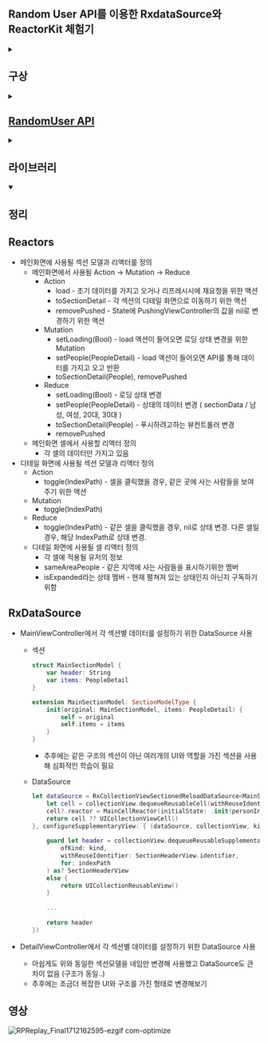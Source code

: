 ## Random User API를 이용한 RxdataSource와 ReactorKit 체험기

<details>
  <summary><h2>구상</h2></summary>
  
## 첫 화면
<img src="https://github.com/9oHigh/usket.RandomUser/assets/53691249/68502235-eedd-46e4-beeb-b3b80247bd1e" width="300" height="300">

- 최상위의 타이틀 ( 내비게이션 타이틀 )
- 남성 섹션
- 여성 섹션
- 20대 섹션
- 30대 섹션

## 디테일 화면
<img src="https://github.com/9oHigh/usket.RandomUser/assets/53691249/f7e4d031-108c-4631-8587-e08ca004d767" width="300" height="300">

- 각각(여성, 남성...)의 데이터 조회
- 셀 클릭시 같은 동네 사람인 경우, 화면에 표시해주기
</details>

<details>
  <summary><h2><a href="https://randomuser.me/">RandomUser API</a></h2></summary>

- 다음과 같은 데이터를 받을 수 있음
    - JSON
        
        ```json
        {
          "results": [
            {
              "gender": "female",
              "name": {
                "title": "Miss",
                "first": "Jennie",
                "last": "Nichols"
              },
              "location": {
                "street": {
                  "number": 8929,
                  "name": "Valwood Pkwy",
                },
                "city": "Billings",
                "state": "Michigan",
                "country": "United States",
                "postcode": "63104",
                "coordinates": {
                  "latitude": "-69.8246",
                  "longitude": "134.8719"
                },
                "timezone": {
                  "offset": "+9:30",
                  "description": "Adelaide, Darwin"
                }
              },
              "email": "jennie.nichols@example.com",
              "login": {
                "uuid": "7a0eed16-9430-4d68-901f-c0d4c1c3bf00",
                "username": "yellowpeacock117",
                "password": "addison",
                "salt": "sld1yGtd",
                "md5": "ab54ac4c0be9480ae8fa5e9e2a5196a3",
                "sha1": "edcf2ce613cbdea349133c52dc2f3b83168dc51b",
                "sha256": "48df5229235ada28389b91e60a935e4f9b73eb4bdb855ef9258a1751f10bdc5d"
              },
              "dob": {
                "date": "1992-03-08T15:13:16.688Z",
                "age": 30
              },
              "registered": {
                "date": "2007-07-09T05:51:59.390Z",
                "age": 14
              },
              "phone": "(272) 790-0888",
              "cell": "(489) 330-2385",
              "id": {
                "name": "SSN",
                "value": "405-88-3636"
              },
              "picture": {
                "large": "https://randomuser.me/api/portraits/men/75.jpg",
                "medium": "https://randomuser.me/api/portraits/med/men/75.jpg",
                "thumbnail": "https://randomuser.me/api/portraits/thumb/men/75.jpg"
              },
              "nat": "US"
            }
          ],
          "info": {
            "seed": "56d27f4a53bd5441",
            "results": 1,
            "page": 1,
            "version": "1.4"
          }
        }
        ```
        
    
- 하나의 데이터가 아니라 원하는 개수 만큼의 데이터를 받아올 수 있음
    ![스크린샷 2023-10-13 오후 9 42 49](https://github.com/9oHigh/usket.RandomUser/assets/53691249/96929b40-2c3d-42b5-bc2d-5e7e3961b967)
    
- 성별을 특정할 수 있음 -  성별을 특정할 시 개수 요청이 불가능
    ![스크린샷 2023-10-13 오후 9 43 30](https://github.com/9oHigh/usket.RandomUser/assets/53691249/488de5f4-75f7-4de5-9419-835f4d517282)

</details>

<details>
  <summary><h2>라이브러리</h2></summary>
  
- [RxDatasource](https://github.com/RxSwiftCommunity/RxDataSources)
    - 섹션별 데이터 처리
- [ReactorKit](https://github.com/ReactorKit/ReactorKit)
    - 아키텍처
- [Alamofire](https://www.google.com/search?q=alamofire+github&oq=alamofire+github&aqs=chrome.0.0i512j0i30j0i8i30l2j69i65l2j69i60.3455j0j7&sourceid=chrome&ie=UTF-8#ip=1)
    - API 사용
    - 이미지 다운로드 및 적용
      
</details>

<details open>
  <summary><h2>정리</h2></summary>
  
## Reactors

- 메인화면에 사용될 섹션 모델과 리액터를 정의
    - 메인화면에서 사용될 Action → Mutation → Reduce
        - Action
            - load - 초기 데이터를 가지고 오거나 리프레시시에 재요청을 위한 액션
            - toSectionDetail - 각 섹션의 디테일 화면으로 이동하기 위한 액션
            - removePushed - State에 PushingViewController의 값을 nil로 변경하기 위한 액션
        - Mutation
            - setLoading(Bool) - load 액션이 들어오면 로딩 상태 변경을 위한 Mutation
            - setPeople(PeopleDetail) - load 액션이 들어오면 API를 통해 데이터를 가지고 오고 반환
            - toSectionDetail(People), removePushed
        - Reduce
            - setLoading(Bool) - 로딩 상태 변경
            - setPeople(PeopleDetail) - 상태의 데이터 변경 ( sectionData / 남성, 여성, 20대, 30대 )
            - toSectionDetail(People) - 푸시하려고하는 뷰컨트롤러 변경
            - removePushed
    - 메인화면 셀에서 사용할 리액터 정의
        - 각 셀의 데이터만 가지고 있음
- 디테일 화면에 사용될 섹션 모델과 리액터 정의
    - Action
        - toggle(IndexPath) - 셀을 클릭했을 경우, 같은 곳에 사는 사람들을 보여주기 위한 액션
    - Mutation
        - toggle(IndexPath)
    - Reduce
        - toggle(IndexPath) - 같은 셀을 클릭했을 경우, nil로 상태 변경. 다른 셀일 경우, 해당 IndexPath로 상태 변경.
    - 디테일 화면에 사용될 셀 리액터 정의
        - 각 셀에 적용될 유저의 정보
        - sameAreaPeople - 같은 지역에 사는 사람들을 표시하기위한 멤버
        - isExpanded라는 상태 멤버 - 현재 펼쳐져 있는 상태인지 아닌지 구독하기 위함

## RxDataSource

- MainViewController에서 각 섹션별 데이터를 설정하기 위한 DataSource 사용
    - 섹션
        
        ```swift
        struct MainSectionModel {
            var header: String
            var items: PeopleDetail
        }
        
        extension MainSectionModel: SectionModelType {
            init(original: MainSectionModel, items: PeopleDetail) {
                self = original
                self.items = items
            }
        }
        ```
        
        - 추후에는 같은 구조의 섹션이 아닌 여러개의 UI와 역할을 가진 섹션을 사용해 심화적인 학습이 필요
    - DataSource
        
        ```swift
        let dataSource = RxCollectionViewSectionedReloadDataSource<MainSectionModel>(configureCell: { dataSource, collectionView, indexPath, item in
            let cell = collectionView.dequeueReusableCell(withReuseIdentifier: MainCollectionViewCell.identifier, for: indexPath) as? MainCollectionViewCell
            cell?.reactor = MainCellReactor(initialState: .init(personInfoDetail: item))
            return cell ?? UICollectionViewCell()
        }, configureSupplementaryView: { (dataSource, collectionView, kind, indexPath) in
            
            guard let header = collectionView.dequeueReusableSupplementaryView(
                ofKind: kind,
                withReuseIdentifier: SectionHeaderView.identifier,
                for: indexPath
            ) as? SectionHeaderView
            else {
                return UICollectionReusableView()
            }
            
            ...
            
            return header
        })
        ```
        
- DetailViewController에서 각 섹션별 데이터를 설정하기 위한 DataSource 사용
    - 아쉽게도 위와 동일한 섹션모델을 네임만 변경해 사용했고 DataSource도 큰 차이 없음 (구조가 동일..)
    - 추후에는 조금더 복잡한 UI와 구조를 가진 형태로 변경해보기

## 영상

![RPReplay_Final1712162595-ezgif com-optimize](https://github.com/9oHigh/usket.RandomUser/assets/53691249/4e600f7c-8971-4d2c-97e1-1e4b521afe34)
 
</details>
